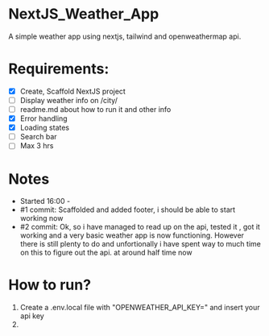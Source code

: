 # NextJS_Weather_App
A simple weather app using nextjs, tailwind and openweathermap api.

# Requirements:
- [x] Create, Scaffold NextJS project
- [ ] Display weather info on /city/
- [ ] readme.md about how to run it and other info
- [x] Error handling
- [x] Loading states
- [ ] Search bar
- [ ] Max 3 hrs

# Notes
- Started 16:00 - 
- #1 commit: Scaffolded and added footer, i should be able to start working now
- #2 commit: Ok, so i have managed to read up on the api, tested it , got it working and a very basic weather app is now functioning.
However there is still plenty to do and unfortionally i have spent way to much time on this to figure out the api. at around half time now

# How to run?
1. Create a .env.local file with "OPENWEATHER_API_KEY=" and insert your api key
2. 